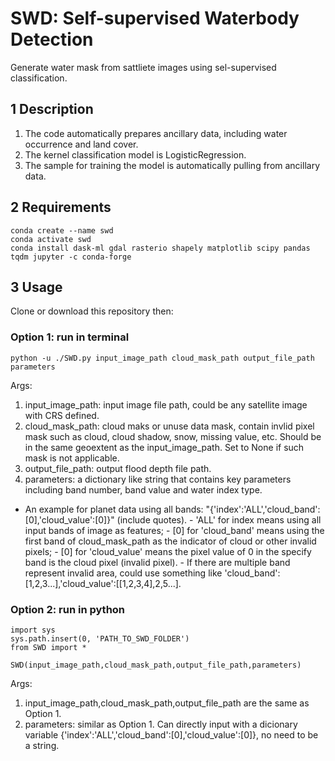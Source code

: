 # SWD: Self-supervised Waterbody Detection
Generate water mask from sattliete images using sel-supervised classification.

## 1 Description
1. The code automatically prepares ancillary data, including water occurrence and land cover.
2. The kernel classification model is LogisticRegression.
3. The sample for training the model is automatically pulling from ancillary data.

## 2 Requirements
```
conda create --name swd
conda activate swd
conda install dask-ml gdal rasterio shapely matplotlib scipy pandas tqdm jupyter -c conda-forge
```

## 3 Usage
Clone or download this repository then:
### Option 1: run in terminal
```
python -u ./SWD.py input_image_path cloud_mask_path output_file_path parameters
```
Args:
1. input_image_path: input image file path, could be any satellite image with CRS defined.
2. cloud_mask_path: cloud maks or unuse data mask, contain invlid pixel mask such as cloud, cloud shadow, snow, missing value, etc. Should be in the same geoextent as the input_image_path. Set to None if such mask is not applicable.
3. output_file_path: output flood depth file path.
4. parameters: a dictionary like string that contains key parameters including band number, band value and water index type. 
- An example for planet data using all bands: "{'index':'ALL','cloud_band':[0],'cloud_value':[0]}" (include quotes).
      - 'ALL' for index means using all input bands of image as features; 
      - [0] for 'cloud_band' means using the first band of cloud_mask_path as the indicator of cloud or other invalid pixels;
      - [0] for 'cloud_value' means the pixel value of 0 in the specify band is the cloud pixel (invalid pixel).
      - If there are multiple band represent invalid area, could use something like 'cloud_band':[1,2,3...],'cloud_value':[[1,2,3,4],2,5...].

### Option 2: run in python
```
import sys
sys.path.insert(0, 'PATH_TO_SWD_FOLDER')
from SWD import *

SWD(input_image_path,cloud_mask_path,output_file_path,parameters)
```
Args:
1. input_image_path,cloud_mask_path,output_file_path are the same as Option 1.
2. parameters: similar as Option 1. Can directly input with a dicionary variable {'index':'ALL','cloud_band':[0],'cloud_value':[0]}, no need to be a string.


